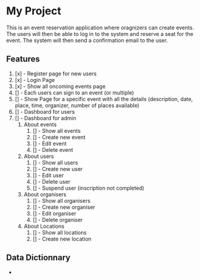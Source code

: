 # My Project

This is an event reservation application where oragnizers can create events. The users will then be able to log in to the system and reserve a seat for the event. The system will then send a confirmation email to the user.

## Features

1. [x] - Register page for new users
2. [x] - Login Page
3. [x] - Show all oncoming events page
4. [] - Each users can sign to an event (or multiple)
5. [] - Show Page for a specific event with all the details (description, date, place, time, organizer, number of places available)
6. [] - Dashboard for users
7. [] - Dashboard for admin
   1. About events
      1. [] - Show all events
      2. [] - Create new event
      3. [] - Edit event
      4. [] - Delete event
   2. About users
      1. [] - Show all users
      2. [] - Create new user
      3. [] - Edit user
      4. [] - Delete user
      5. [] - Suspend user (inscription not completed)
   3. About organisers
      1. [] - Show all organisers
      2. [] - Create new organiser
      3. [] - Edit organiser
      4. [] - Delete organiser
   4. About Locations
      1. [] - Show all locations
      2. [] - Create new location

## Data Dictionnary

- 
